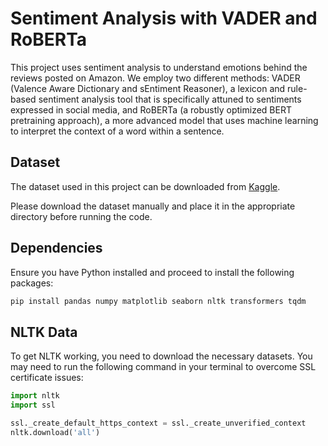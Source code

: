 # Sentiment Analysis with VADER and RoBERTa

This project uses sentiment analysis to understand emotions behind the reviews posted on Amazon. We employ two different methods: VADER (Valence Aware Dictionary and sEntiment Reasoner), a lexicon and rule-based sentiment analysis tool that is specifically attuned to sentiments expressed in social media, and RoBERTa (a robustly optimized BERT pretraining approach), a more advanced model that uses machine learning to interpret the context of a word within a sentence.

## Dataset

The dataset used in this project can be downloaded from [Kaggle](https://www.kaggle.com/datasets/snap/amazon-fine-food-reviews).

Please download the dataset manually and place it in the appropriate directory before running the code.

## Dependencies

Ensure you have Python installed and proceed to install the following packages:

```bash
pip install pandas numpy matplotlib seaborn nltk transformers tqdm
```

## NLTK Data
To get NLTK working, you need to download the necessary datasets. You may need to run the following command in your terminal to overcome SSL certificate issues:

```python
import nltk
import ssl

ssl._create_default_https_context = ssl._create_unverified_context
nltk.download('all')
```
